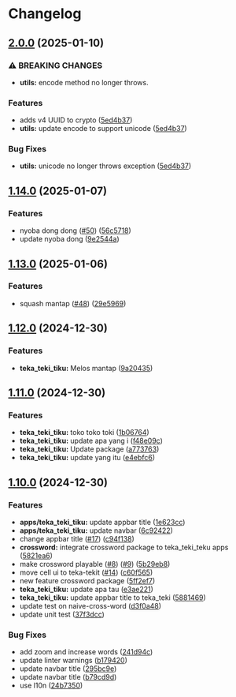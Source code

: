 # Changelog

## [2.0.0](https://github.com/andiasrafil/teka-teki-teku/compare/teka_teki_tiku@v1.14.0...teka_teki_tiku@v2.0.0) (2025-01-10)


### ⚠ BREAKING CHANGES

* **utils:** encode method no longer throws.

### Features

* adds v4 UUID to crypto ([5ed4b37](https://github.com/andiasrafil/teka-teki-teku/commit/5ed4b37ad098e52537b434435e2a842707bedbbf))
* **utils:** update encode to support unicode ([5ed4b37](https://github.com/andiasrafil/teka-teki-teku/commit/5ed4b37ad098e52537b434435e2a842707bedbbf))


### Bug Fixes

* **utils:** unicode no longer throws exception ([5ed4b37](https://github.com/andiasrafil/teka-teki-teku/commit/5ed4b37ad098e52537b434435e2a842707bedbbf))

## [1.14.0](https://github.com/andiasrafil/teka-teki-teku/compare/teka_teki_tiku@v1.13.0...teka_teki_tiku@v1.14.0) (2025-01-07)


### Features

* nyoba dong dong ([#50](https://github.com/andiasrafil/teka-teki-teku/issues/50)) ([56c5718](https://github.com/andiasrafil/teka-teki-teku/commit/56c57180d87616a02456dd98ad331f3c7e8a6273))
* update nyoba dong ([9e2544a](https://github.com/andiasrafil/teka-teki-teku/commit/9e2544a88c9508e0c42395bbd4b45689c8a359dd))

## [1.13.0](https://github.com/andiasrafil/teka-teki-teku/compare/teka_teki_tiku@v1.12.0...teka_teki_tiku@v1.13.0) (2025-01-06)


### Features

* squash mantap ([#48](https://github.com/andiasrafil/teka-teki-teku/issues/48)) ([29e5969](https://github.com/andiasrafil/teka-teki-teku/commit/29e59694344fdf1069f91a0812d98bc9379b484d))

## [1.12.0](https://github.com/andiasrafil/teka-teki-teku/compare/teka_teki_tiku@v1.11.0...teka_teki_tiku@v1.12.0) (2024-12-30)


### Features

* **teka_teki_tiku:** Melos mantap ([9a20435](https://github.com/andiasrafil/teka-teki-teku/commit/9a204354559de3ece56a6174d3f429d0784ee863))

## [1.11.0](https://github.com/andiasrafil/teka-teki-teku/compare/teka_teki_tiku@v1.10.0...teka_teki_tiku@v1.11.0) (2024-12-30)


### Features

* **teka_teki_tiku:** toko toko toki ([1b06764](https://github.com/andiasrafil/teka-teki-teku/commit/1b06764c492fdae6c506357e68744d5dbde03bef))
* **teka_teki_tiku:** update apa yang i ([f48e09c](https://github.com/andiasrafil/teka-teki-teku/commit/f48e09c2548e7416c3d5a145bf4dcd9fa4227278))
* **teka_teki_tiku:** Update package ([a773763](https://github.com/andiasrafil/teka-teki-teku/commit/a7737639005eca111960551610b1ff5f003a5429))
* **teka_teki_tiku:** update yang itu ([e4ebfc6](https://github.com/andiasrafil/teka-teki-teku/commit/e4ebfc6649e9ae5affe2bb45c7032025cd728cd1))

## [1.10.0](https://github.com/andiasrafil/teka-teki-teku/compare/teka_teki_tiku-v1.9.0...teka_teki_tiku@v1.10.0) (2024-12-30)


### Features

* **apps/teka_teki_tiku:** update appbar title ([1e623cc](https://github.com/andiasrafil/teka-teki-teku/commit/1e623cc1963c77947b2c9e800b99d576f495f259))
* **apps/teka_teki_tiku:** update navbar ([6c92422](https://github.com/andiasrafil/teka-teki-teku/commit/6c92422171b2dadacb1a330d73e155848418458e))
* change appbar title ([#17](https://github.com/andiasrafil/teka-teki-teku/issues/17)) ([c94f138](https://github.com/andiasrafil/teka-teki-teku/commit/c94f1380ef3016cab203d711b6889f26f4dfeff6))
* **crossword:** integrate crossword package to teka_teki_teku apps ([5821ea6](https://github.com/andiasrafil/teka-teki-teku/commit/5821ea6a94e8604f74cfb3fabb56dc5827fc2c29))
* make crossword playable ([#8](https://github.com/andiasrafil/teka-teki-teku/issues/8)) ([#9](https://github.com/andiasrafil/teka-teki-teku/issues/9)) ([5b29eb8](https://github.com/andiasrafil/teka-teki-teku/commit/5b29eb823f1eb98afee6fe4a04089011ed28e484))
* move cell ui to teka-tekit ([#14](https://github.com/andiasrafil/teka-teki-teku/issues/14)) ([c60f565](https://github.com/andiasrafil/teka-teki-teku/commit/c60f565a8288d7c4ecf9ef02108eb11abcd301a1))
* new feature crossword package ([5ff2ef7](https://github.com/andiasrafil/teka-teki-teku/commit/5ff2ef79931c0389e03cf91a29f7cfbbd59e556c))
* **teka_teki_tiku:** update apa tau ([e3ae221](https://github.com/andiasrafil/teka-teki-teku/commit/e3ae2218bc1231a0fbc49ba4ecd4ad8cc48a5a89))
* **teka_teki_tiku:** update appbar title to teka_teki ([5881469](https://github.com/andiasrafil/teka-teki-teku/commit/58814694740f7c021a754e6e86c16c388518651a))
* update test on naive-cross-word ([d3f0a48](https://github.com/andiasrafil/teka-teki-teku/commit/d3f0a48dfcadd390741c12198193d02f0ac4e48e))
* update unit test ([37f3dcc](https://github.com/andiasrafil/teka-teki-teku/commit/37f3dcc0f482b36dd9b26e1d7efa68d5c5c49c7d))


### Bug Fixes

* add zoom and increase words ([241d94c](https://github.com/andiasrafil/teka-teki-teku/commit/241d94cdee18b94391dfea07e532e1d560d56af2))
* update linter warnings ([b179420](https://github.com/andiasrafil/teka-teki-teku/commit/b179420ffbc283aa18b8dd0d9bd0fa8a333d92b3))
* update navbar title ([295bc9e](https://github.com/andiasrafil/teka-teki-teku/commit/295bc9ed669688d04e2e4aaf4c2a6f41c9064509))
* update navbar title ([b79cd9d](https://github.com/andiasrafil/teka-teki-teku/commit/b79cd9d78d482f729eeff80d77afd485bee4e5b6))
* use l10n ([24b7350](https://github.com/andiasrafil/teka-teki-teku/commit/24b735079db5f499e9cf02c461bf6e2d2d0398c1))
